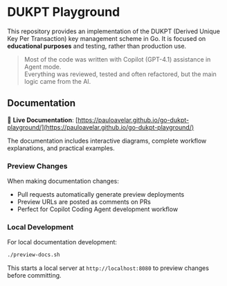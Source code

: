 # DUKPT Playground

This repository provides an implementation of the DUKPT (Derived Unique Key Per Transaction) key
management scheme in Go. It is focused on **educational purposes** and testing, rather than production use.

> Most of the code was written with Copilot (GPT-4.1) assistance in Agent mode.  
> Everything was reviewed, tested and often refactored, but the main logic came from the AI.

## Documentation

📖 **Live Documentation**: [https://pauloavelar.github.io/go-dukpt-playground/](https://pauloavelar.github.io/go-dukpt-playground/)

The documentation includes interactive diagrams, complete workflow explanations, and practical examples.

### Preview Changes

When making documentation changes:
- Pull requests automatically generate preview deployments
- Preview URLs are posted as comments on PRs  
- Perfect for Copilot Coding Agent development workflow

### Local Development

For local documentation development:
```bash
./preview-docs.sh
```
This starts a local server at `http://localhost:8080` to preview changes before committing.
